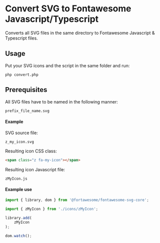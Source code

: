 # Convert SVG to Fontawesome Javascript/Typescript

Converts all SVG files in the same directory to Fontawesome Javascript & Typescript files.

## Usage

Put your SVG icons and the script in the same folder and run:

```
php convert.php
```

## Prerequisites

All SVG files have to be named in the following manner:

```
prefix_file_name.svg
```

#### Example

SVG source file:
```
z_my_icon.svg
```

Resulting icon CSS class:
```HTML
<span class="z fa-my-icon"></span>
```

Resulting icon Javascript file:

```
zMyIcon.js
```

#### Example use

```Javascript
import { library, dom } from '@fortawesome/fontawesome-svg-core';

import { zMyIcon } from './icons/zMyIcon';

library.add(
    zMyIcon
);

dom.watch();
```
